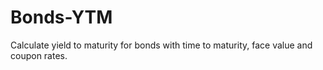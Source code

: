 # Bonds-YTM
Calculate yield to maturity for bonds with time to maturity, face value and coupon rates. 
